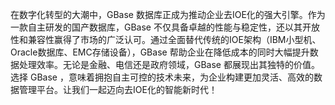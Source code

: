 在数字化转型的大潮中，GBase 数据库正成为推动企业去IOE化的强大引擎。作为一款自主研发的国产数据库，GBase 不仅具备卓越的性能与稳定性，还以其开放性和兼容性赢得了市场的广泛认可。通过全面替代传统的IOE架构（IBM小型机、Oracle数据库、EMC存储设备），GBase 帮助企业在降低成本的同时大幅提升数据处理效率。无论是金融、电信还是政府领域，GBase 都展现出其独特的价值。选择 GBase ，意味着拥抱自主可控的技术未来，为企业构建更加灵活、高效的数据管理平台。让我们一起迈向去IOE化的智能新时代！